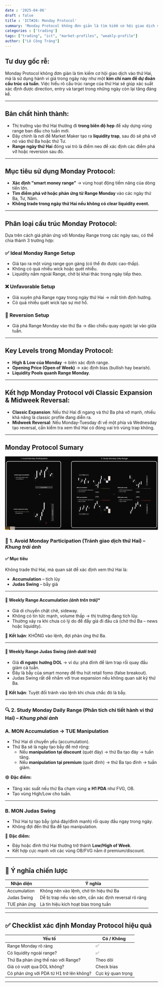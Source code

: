 ```yaml
---
date : '2025-04-06'
draft : false
title : 'ICT#26: Monday Protocol'
summary: 'Monday Protocol không đơn giản là tìm kiếm cơ hội giao dịch vào thứ Hai, mà là sử dụng hành vi giá trong ngày này như một **kim chỉ nam để dự đoán cấu trúc cả tuần**. Việc hiểu rõ cấu trúc range của thứ Hai sẽ giúp xác suất xác định được direction, entry và target trong những ngày còn lại tăng đáng kể.'
categories : ['trading']
tags: ["trading", "ict", "market-profiles", "weakly-profile"]
author: ["Lê Công Tráng"]
---
```


## **Tư duy gốc rễ:**

Monday Protocol không đơn giản là tìm kiếm cơ hội giao dịch vào thứ Hai, mà là sử dụng hành vi giá trong ngày này như một **kim chỉ nam để dự đoán cấu trúc cả tuần**. Việc hiểu rõ cấu trúc range của thứ Hai sẽ giúp xác suất xác định được direction, entry và target trong những ngày còn lại tăng đáng kể.

---

## **Bản chất hình thành:**

- Thị trường vào thứ Hai thường đi **trong biên độ hẹp** để xây dựng vùng range ban đầu cho tuần mới.
- Đây chính là nơi để Market Maker tạo ra **liquidity trap**, sau đó sẽ phá vỡ nó vào thứ Ba hoặc thứ Tư.
- **Range ngày thứ Hai** đóng vai trò là điểm neo để xác định các điểm phá vỡ hoặc reversion sau đó.

---

## **Mục tiêu sử dụng Monday Protocol:**

- **Xác định "smart money range"** → vùng hoạt động tiềm năng của dòng tiền lớn.
- **Tìm điểm phá vỡ hoặc phản ứng từ Range Monday** vào các ngày thứ Ba, Tư, Năm.
- **Không trade trong ngày thứ Hai nếu không có clear liquidity event.**

---

## **Phân loại cấu trúc Monday Protocol:**

Dựa trên cách giá phản ứng với Monday Range trong các ngày sau, có thể chia thành 3 trường hợp:

### ✅ **Ideal Monday Range Setup**

- Giá tạo ra một vùng range gọn gàng (có thể đo được cao-thấp).
- Không có quá nhiều wick hoặc quét nhiễu.
- Liquidity nằm ngoài Range, chờ bị khai thác trong ngày tiếp theo.

### ❌ **Unfavorable Setup**

- Giá xuyên phá Range ngay trong ngày thứ Hai → mất tính định hướng.
- Có quá nhiều quét wick tạo sự mơ hồ.

### 🔁 **Reversion Setup**

- Giá phá Range Monday vào thứ Ba → đảo chiều quay ngược lại vào giữa tuần.

---

## **Key Levels trong Monday Protocol:**

- **High & Low của Monday** → biên xác định range.
- **Opening Price (Open of Week)** → xác định bias (bullish hay bearish).
- **Liquidity Pools quanh Range Monday**.

---

## **Kết hợp Monday Protocol với Classic Expansion & Midweek Reversal:**

- **Classic Expansion**: Nếu thứ Hai đi ngang và thứ Ba phá vỡ mạnh, nhiều khả năng là classic profile đang diễn ra.
- **Midweek Reversal**: Nếu Monday-Tuesday đi về một phía và Wednesday tạo reversal, cần kiểm tra xem thứ Hai có đóng vai trò vùng trap không.

---

## Monday Protocol Sumary

![alt text](image.png)

### 🧭 **1. Avoid Monday Participation (Tránh giao dịch thứ Hai)** – *Khung trái ảnh*

#### ✅ **Mục tiêu**

Không trade thứ Hai, mà quan sát để xác định xem thứ Hai là:

- **Accumulation** – tích lũy
- **Judas Swing** – bẫy giả

---

#### 🔹 **Weekly Range Accumulation** *(ảnh trên trái)**

- Giá di chuyển chặt chẽ, sideway.
- Không có tin tức mạnh, volume thấp → thị trường đang tích lũy.
- Thường xảy ra khi chưa có lý do để đẩy giá đi đâu cả (chờ thứ Ba – news hoặc liquidity).

🔸 **Kết luận**: KHÔNG vào lệnh, đợi phản ứng thứ Ba.

---

#### 🔹 **Weekly Range Judas Swing** *(ảnh dưới trái)*

- Giá **đi ngược hướng DOL** → ví dụ: phá đỉnh để làm trap rồi quay đầu giảm cả tuần.
- Đây là bẫy của smart money để thu hút retail fomo (false breakout).
- Judas Swing rất dễ nhầm với true expansion nếu không quan sát kỹ thứ Ba.

🔸 **Kết luận**: Tuyệt đối tránh vào lệnh khi chưa chắc đó là bẫy.

---

### 🔍 **2. Study Monday Daily Range (Phân tích chi tiết hành vi thứ Hai)** – *Khung phải ảnh*

### A. **MON Accumulation → TUE Manipulation**

- Thứ Hai di chuyển yếu (accumulation).  
- Thứ Ba sẽ là ngày tạo bẫy để mở rộng:
  - Nếu **manipulation tại discount** (quét đáy) → thứ Ba tạo đáy → tuần tăng.
  - Nếu **manipulation tại premium** (quét đỉnh) → thứ Ba tạo đỉnh → tuần giảm.

🟢 **Đặc điểm:**

- Tăng xác suất nếu thứ Ba chạm vùng **≥ H1 PDA** như FVG, OB.
- Tạo vùng High/Low cho tuần.

---

### B. **MON Judas Swing**

- Thứ Hai tự tạo bẫy (phá đáy/đỉnh mạnh) rồi quay đầu ngay trong ngày.
- Không đợi đến thứ Ba để tạo manipulation.

🔴 **Đặc điểm:**

- Đáy hoặc đỉnh thứ Hai thường trở thành **Low/High of Week**.
- Kết hợp cực mạnh với các vùng OB/FVG nằm ở premium/discount.

---

## 🎯 Ý nghĩa chiến lược

| Nhận diện | Ý nghĩa |
|-----------|--------|
| Accumulation | Không nên vào lệnh, chờ tín hiệu thứ Ba |
| Judas Swing | Dễ bị trap nếu vào sớm, cần xác định reversal rõ ràng |
| TUE phản ứng | Là tín hiệu kích hoạt bias trong tuần |

---

## ✅ Checklist xác định Monday Protocol hiệu quả

| Yếu tố | Có / Không |
|--------|------------|
| Range Monday rõ ràng | ✅ |
| Có liquidity ngoài range? | ✅ |
| Thứ Ba phản ứng thế nào với Range? | Theo dõi |
| Giá có vượt qua DOL không? | Check bias |
| Có phản ứng với PDA từ H1 trở lên không? | Cực kỳ quan trọng |

---